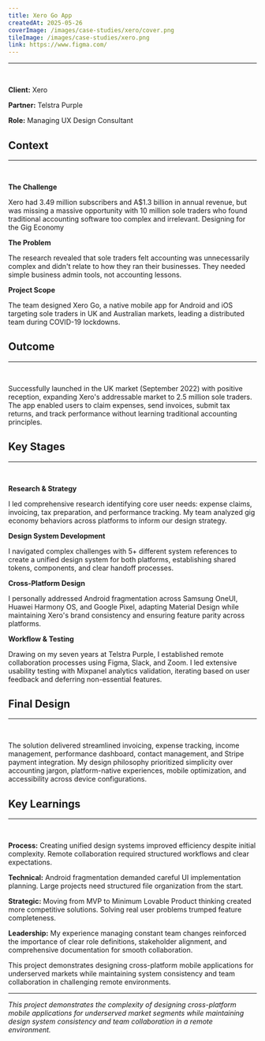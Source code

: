 ```yaml
---
title: Xero Go App
createdAt: 2025-05-26
coverImage: /images/case-studies/xero/cover.png
tileImage: /images/case-studies/xero.png
link: https://www.figma.com/
---
```


---

<br>

**Client:** Xero

**Partner:** Telstra Purple

**Role:** Managing UX Design Consultant


## Context
---
<br>

**The Challenge**

Xero had 3.49 million subscribers and A$1.3 billion in annual revenue, but was missing a massive opportunity with 10 million sole traders who found traditional accounting software too complex and irrelevant. Designing for the Gig Economy

**The Problem**

The research revealed that sole traders felt accounting was unnecessarily complex and didn't relate to how they ran their businesses. They needed simple business admin tools, not accounting lessons.

**Project Scope**

The team designed Xero Go, a native mobile app for Android and iOS targeting sole traders in UK and Australian markets, leading a distributed team during COVID-19 lockdowns.

## Outcome
---
<br>

Successfully launched in the UK market (September 2022) with positive reception, expanding Xero's addressable market to 2.5 million sole traders. The app enabled users to claim expenses, send invoices, submit tax returns, and track performance without learning traditional accounting principles.

## Key Stages
---
<br>

**Research & Strategy**

I led comprehensive research identifying core user needs: expense claims, invoicing, tax preparation, and performance tracking. My team analyzed gig economy behaviors across platforms to inform our design strategy.

**Design System Development**

I navigated complex challenges with 5+ different system references to create a unified design system for both platforms, establishing shared tokens, components, and clear handoff processes.

**Cross-Platform Design**

I personally addressed Android fragmentation across Samsung OneUI, Huawei Harmony OS, and Google Pixel, adapting Material Design while maintaining Xero's brand consistency and ensuring feature parity across platforms.

**Workflow & Testing**

Drawing on my seven years at Telstra Purple, I established remote collaboration processes using Figma, Slack, and Zoom. I led extensive usability testing with Mixpanel analytics validation, iterating based on user feedback and deferring non-essential features.

## Final Design
---
<br>

The solution delivered streamlined invoicing, expense tracking, income management, performance dashboard, contact management, and Stripe payment integration. My design philosophy prioritized simplicity over accounting jargon, platform-native experiences, mobile optimization, and accessibility across device configurations.

## Key Learnings
---
<br>

**Process:** Creating unified design systems improved efficiency despite initial complexity. Remote collaboration required structured workflows and clear expectations.

**Technical:** Android fragmentation demanded careful UI implementation planning. Large projects need structured file organization from the start.

**Strategic:** Moving from MVP to Minimum Lovable Product thinking created more competitive solutions. Solving real user problems trumped feature completeness.

**Leadership:** My experience managing constant team changes reinforced the importance of clear role definitions, stakeholder alignment, and comprehensive documentation for smooth collaboration.

This project demonstrates designing cross-platform mobile applications for underserved markets while maintaining system consistency and team collaboration in challenging remote environments.

----------

_This project demonstrates the complexity of designing cross-platform mobile applications for underserved market segments while maintaining design system consistency and team collaboration in a remote environment._
